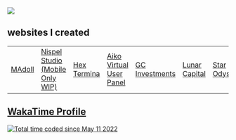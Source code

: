<img src="https://wakatime.com/share/@patrickrgt/b3e34f50-ae97-4cf6-920f-c87f1f03e3d6.svg">

<h2>websites I created</h2>

<table>
  <tr>
     <td><a href="https://www.madoll.art/">MAdoll</a></td>
    <td><a href="https://www.nispelstudio.com/">Nispel Studio (Mobile Only WIP)</a></td>
    <td><a href="https://hextermina.com/">Hex Termina</a></td>
    <td><a href="https://aikovirtualnfts.com/userpanel">Aiko Virtual User Panel</a></td>
    <td><a href="https://gc.lol/">GC Investments</a></td>
    <td><a href="https://www.lunarcapital.xyz/">Lunar Capital</a></td>
    <td><a href="https://starodysseystore.com/">Star Odyssey</a></td>
  </tr>
</table>

<h2><a href="https://wakatime.com/@patrickrgt">WakaTime Profile</a></h2>
<a href="https://wakatime.com/@82b99c37-03a0-4aa7-a08a-d8b5772b0dcb"><img src="https://wakatime.com/badge/user/82b99c37-03a0-4aa7-a08a-d8b5772b0dcb.svg" alt="Total time coded since May 11 2022" /></a>
